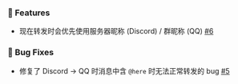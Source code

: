 ### 🚀 Features
- 现在转发时会优先使用服务器昵称 (Discord) / 群昵称 (QQ) [#6](https://github.com/Cola-Ace/koishi-plugin-bridge-discord-qq/issues/6)

### 🐞 Bug Fixes
- 修复了 Discord -> QQ 时消息中含 `@here` 时无法正常转发的 bug [#5](https://github.com/Cola-Ace/koishi-plugin-bridge-discord-qq/issues/5)
